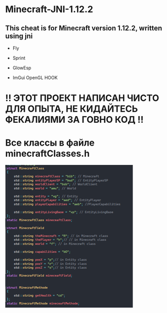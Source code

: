 # Minecraft-JNI-1.12.2

## This cheat is for Minecraft version 1.12.2, written using jni

- Fly
- Sprint
- GlowEsp

- ImGui OpenGL HOOK

# !! ЭТОТ ПРОЕКТ НАПИСАН ЧИСТО ДЛЯ ОПЫТА, НЕ КИДАЙТЕСЬ ФЕКАЛИЯМИ ЗА ГОВНО КОД !!

# Все классы в файле minecraftClasses.h 
 ![alt text](image.png)


